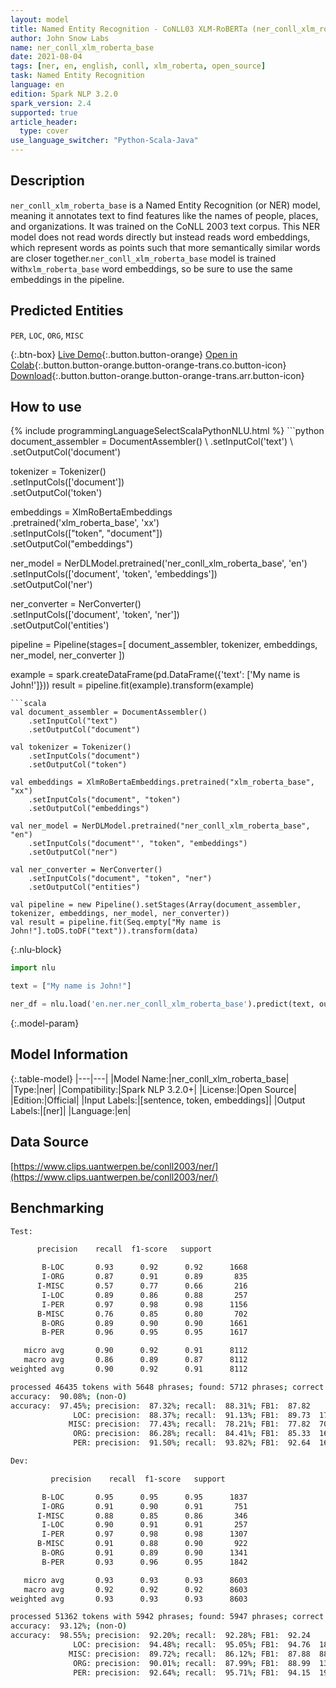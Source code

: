 ```yaml
---
layout: model
title: Named Entity Recognition - CoNLL03 XLM-RoBERTa (ner_conll_xlm_roberta_base)
author: John Snow Labs
name: ner_conll_xlm_roberta_base
date: 2021-08-04
tags: [ner, en, english, conll, xlm_roberta, open_source]
task: Named Entity Recognition
language: en
edition: Spark NLP 3.2.0
spark_version: 2.4
supported: true
article_header:
  type: cover
use_language_switcher: "Python-Scala-Java"
---
```


## Description

`ner_conll_xlm_roberta_base` is a Named Entity Recognition (or NER) model, meaning it annotates text to find features like the names of people, places, and organizations. It was trained on the CoNLL 2003 text corpus. This NER model does not read words directly but instead reads word embeddings, which represent words as points such that more semantically similar words are closer together.`ner_conll_xlm_roberta_base` model is trained with`xlm_roberta_base` word embeddings, so be sure to use the same embeddings in the pipeline.

## Predicted Entities

`PER`, `LOC`, `ORG`, `MISC`

{:.btn-box}
[Live Demo](https://demo.johnsnowlabs.com/public/NER_EN){:.button.button-orange}
[Open in Colab](https://colab.research.google.com/github/JohnSnowLabs/spark-nlp-workshop/blob/master/tutorials/streamlit_notebooks/NER_EN.ipynb){:.button.button-orange.button-orange-trans.co.button-icon}
[Download](https://s3.amazonaws.com/auxdata.johnsnowlabs.com/public/models/ner_conll_xlm_roberta_base_en_3.2.0_2.4_1628080972965.zip){:.button.button-orange.button-orange-trans.arr.button-icon}

## How to use



<div class="tabs-box" markdown="1">
{% include programmingLanguageSelectScalaPythonNLU.html %}
```python
document_assembler = DocumentAssembler() \
    .setInputCol('text') \
    .setOutputCol('document')

tokenizer = Tokenizer() \
    .setInputCols(['document']) \
    .setOutputCol('token')

embeddings = XlmRoBertaEmbeddings\
      .pretrained('xlm_roberta_base', 'xx')\
      .setInputCols(["token", "document"])\
      .setOutputCol("embeddings")

ner_model = NerDLModel.pretrained('ner_conll_xlm_roberta_base', 'en') \
    .setInputCols(['document', 'token', 'embeddings']) \
    .setOutputCol('ner')

ner_converter = NerConverter() \
    .setInputCols(['document', 'token', 'ner']) \
    .setOutputCol('entities')

pipeline = Pipeline(stages=[
    document_assembler, 
    tokenizer,
    embeddings,
    ner_model,
    ner_converter
])

example = spark.createDataFrame(pd.DataFrame({'text': ['My name is John!']}))
result = pipeline.fit(example).transform(example)
```
```scala
val document_assembler = DocumentAssembler() 
    .setInputCol("text") 
    .setOutputCol("document")

val tokenizer = Tokenizer() 
    .setInputCols("document") 
    .setOutputCol("token")

val embeddings = XlmRoBertaEmbeddings.pretrained("xlm_roberta_base", "xx")
    .setInputCols("document", "token") 
    .setOutputCol("embeddings")

val ner_model = NerDLModel.pretrained("ner_conll_xlm_roberta_base", "en") 
    .setInputCols("document"', "token", "embeddings") 
    .setOutputCol("ner")

val ner_converter = NerConverter() 
    .setInputCols("document", "token", "ner") 
    .setOutputCol("entities")

val pipeline = new Pipeline().setStages(Array(document_assembler, tokenizer, embeddings, ner_model, ner_converter))
val result = pipeline.fit(Seq.empty["My name is John!"].toDS.toDF("text")).transform(data)
```

{:.nlu-block}
```python
import nlu

text = ["My name is John!"]

ner_df = nlu.load('en.ner.ner_conll_xlm_roberta_base').predict(text, output_level='token')
```
</div>

{:.model-param}
## Model Information

{:.table-model}
|---|---|
|Model Name:|ner_conll_xlm_roberta_base|
|Type:|ner|
|Compatibility:|Spark NLP 3.2.0+|
|License:|Open Source|
|Edition:|Official|
|Input Labels:|[sentence, token, embeddings]|
|Output Labels:|[ner]|
|Language:|en|

## Data Source

[https://www.clips.uantwerpen.be/conll2003/ner/](https://www.clips.uantwerpen.be/conll2003/ner/)

## Benchmarking

```bash
Test:

      precision    recall  f1-score   support

       B-LOC       0.93      0.92      0.92      1668
       I-ORG       0.87      0.91      0.89       835
      I-MISC       0.57      0.77      0.66       216
       I-LOC       0.89      0.86      0.88       257
       I-PER       0.97      0.98      0.98      1156
      B-MISC       0.76      0.85      0.80       702
       B-ORG       0.89      0.90      0.90      1661
       B-PER       0.96      0.95      0.95      1617

   micro avg       0.90      0.92      0.91      8112
   macro avg       0.86      0.89      0.87      8112
weighted avg       0.90      0.92      0.91      8112

processed 46435 tokens with 5648 phrases; found: 5712 phrases; correct: 4988.
accuracy:  90.08%; (non-O)
accuracy:  97.45%; precision:  87.32%; recall:  88.31%; FB1:  87.82
              LOC: precision:  88.37%; recall:  91.13%; FB1:  89.73  1720
             MISC: precision:  77.43%; recall:  78.21%; FB1:  77.82  709
              ORG: precision:  86.28%; recall:  84.41%; FB1:  85.33  1625
              PER: precision:  91.50%; recall:  93.82%; FB1:  92.64  1658

Dev:

         precision    recall  f1-score   support

       B-LOC       0.95      0.95      0.95      1837
       I-ORG       0.91      0.90      0.91       751
      I-MISC       0.88      0.85      0.86       346
       I-LOC       0.90      0.91      0.91       257
       I-PER       0.97      0.98      0.98      1307
      B-MISC       0.91      0.88      0.90       922
       B-ORG       0.91      0.89      0.90      1341
       B-PER       0.93      0.96      0.95      1842

   micro avg       0.93      0.93      0.93      8603
   macro avg       0.92      0.92      0.92      8603
weighted avg       0.93      0.93      0.93      8603

processed 51362 tokens with 5942 phrases; found: 5947 phrases; correct: 5483.
accuracy:  93.12%; (non-O)
accuracy:  98.55%; precision:  92.20%; recall:  92.28%; FB1:  92.24
              LOC: precision:  94.48%; recall:  95.05%; FB1:  94.76  1848
             MISC: precision:  89.72%; recall:  86.12%; FB1:  87.88  885
              ORG: precision:  90.01%; recall:  87.99%; FB1:  88.99  1311
              PER: precision:  92.64%; recall:  95.71%; FB1:  94.15  1903
```